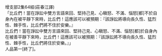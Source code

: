 增支部2集64經(莊春江譯)  
「比丘們！當在諍訟中雙方言語來回、堅持己見、心瞋怒、不滿、惱怒[都]不於自身內在被平靜下來時，比丘們！這應該可以被預期：『該諍訟將導向長久性、猛烈性、棘手性，比丘們將不住於安樂。』  
比丘們！當在諍訟中雙方言語來回、堅持己見、心瞋怒、不滿、惱怒[都]於自身內在被善平靜下來時，比丘們！這應該可以被預期：『該諍訟將不導向長久性、猛烈性、棘手性，比丘們將住於安樂。』」  
人品第一[終了]。  
  
  
